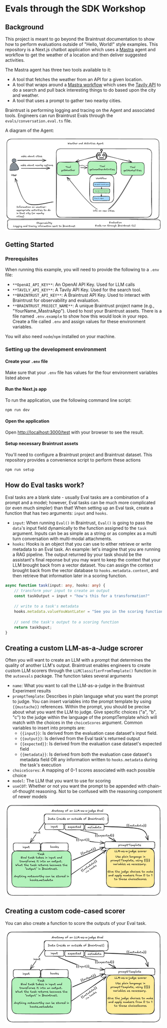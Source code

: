 # Evals through the SDK Workshop

## Background

This project is meant to go beyond the Braintrust documentation to show how to perform evaluations outside of "Hello, World!" style examples. This repository is a Next.js chatbot application which uses a [Mastra](https://mastra.ai/en/docs) agent and workflow to get the weather of a location and then deliver suggested activities.

The Mastra agent has three two tools available to it:
- A tool that fetches the weather from an API for a given location.
- A tool that wraps around a [Mastra workflow](https://mastra.ai/en/docs/workflows/overview) which uses the [Tavily API](https://docs.tavily.com/welcome) to do a search and pull back interesting things to do based upon the city and weather.
- A tool that uses a prompt to gather two nearby cities.

Braintrust is performing logging and tracing on the Agent and associated tools. Engineers can run Braintrust Evals through the `evals/conversation.eval.ts` file.

A diagram of the Agent:

![Mastra Agent Diagram](assets/MastraApp.png)


## Getting Started
### Prerequisites
When running this example, you will need to provide the following to a `.env` file:
- `**OpenAI_API_KEY**`: An OpenAI API Key. Used for LLM calls
- `**TAVILY_API_KEY**`: A Tavily API Key. Used for the search tool.
- `**BRAINTRUST_API_KEY**`: A Braintrust API Key. Used to interact with Braintrust for observability and evaluation.
- `**BRAINTRUST_PROJECT_NAME**`: A unique Braintrust project name (e.g., "YourName_MastraApp"). Used to host your Braintrust assets.
There is a file named `.env.example` to show how this would look in your repo. Create a file called `.env` and assign values for these environment variables.

You will also need `node`/`npm` installed on your machine.

### Setting up the development environment

#### Create your `.env` file
Make sure that your `.env` file has values for the four environment variables listed above

#### Run the Next.js app
To run the application, use the following command line script:

```bash
npm run dev
```
#### Open the application
Open [http://localhost:3000/test](http://localhost:3000/test) with your browser to see the result.

#### Setup necessary Braintrust assets

You'll need to configure a Braintrust project and Braintrust dataset. This repository provides a convenience script to perform these actions

```bash
npm run setup
```

## How do Eval tasks work?

Eval tasks are a blank slate - usually Eval tasks are a combination of a prompt and a model; however, Eval tasks can be much more complicated (or even much simpler) than that! When setting up an Eval task, create a function that has two arguments: `input` and `hooks`.
- `input`: When running `Eval()` in Braintrust, `Eval()` is going to pass the `data`'s input field dynamically to the function assigned to the `task` argument. Inputs can be as simple as a string or as complex as a multi turn conversation with multi-modal attachments. 
- `hooks`: Hooks is an object that you can use to either retrieve or write metadata to an Eval task. An example: let's imagine that you are running a RAG pipeline. The output returned by your task should be the assistant's final reponse but you may want to keep the context that your LLM brought back from a vector dataset. You can assign the context brought back from the vector database to `hooks.metadata.context`, and then retrieve that information later in a scoring function.

```typescript
async function task(input: any, hooks: any) {
    // transform your input to create an output
    const taskOutput = input + "how's this for a transformation?"

    // write to a task's metadata
    hooks.metadata.valueYouWantLater = "See you in the scoring function!"

    // send the task's output to a scoring function
    return taskOuput;
}
```

## Creating a custom LLM-as-a-Judge scrorer

Often you will want to create an LLM with a prompt that determines the quality of another LLM's output. Braintrust enables engineers to create custom LLM scorers through the `LLMClassifierFromTemplate()` function in the `autoevals` package. The function takes several arguments
- `name`: What you want to call the LLM-as-a-judge in the Braintrust Experiment results
-  `promptTemplate`: Describes in plain language what you want the prompt to judge. You can insert variables into the prompt template by using  `{{mustache}}` references. Within the prompt, you should be precise about what you want the LLM to judge. Give specific choices ("a", "b", "c") to the judge within the language of the promptTemplate which will match with the choices in the `choiceScores` argument. Common variables to insert into prompts are:
    - `{{input}}`: Is derived from the evaluation case dataset's input field.
    - `{{output}}`: Is derived from the Eval task's returned output
    - `{{expected}}`: Is derived from the evaluation case dataset's expected field
    - `{{metadata}}`: Is derived from both the evaluation case dataset's metadata field OR any information written to `hooks.metadata` during the task's execution
- `choiceScores`: A mapping of 0-1 scores associated with each possible choice
- `model`: The LLM that you want to use for scoring
- `useCOT`: Whether or not you want the prompt to be appended with chain-of-thought reasoning. Not to be confused with the reasoning component of newer models

![Custom LLM-as-a-judge](assets/AnatomyOfLLMJudge.png)

## Creating a custom code-cased scorer

You can also create a function to score the outputs of your Eval task. 

![Custom LLM-as-a-judge](assets/AnatomyOfLLMJudge.png)





